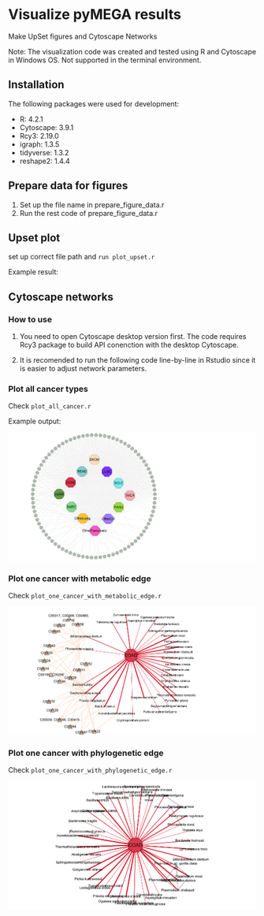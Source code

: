 # Visualize pyMEGA results

Make UpSet figures and Cytoscape Networks

Note: The visualization code was created and tested using R and Cytoscape in Windows OS. Not supported in the terminal environment.

## Installation

The following packages were used for development:

- R: 4.2.1
- Cytoscape: 3.9.1
- Rcy3: 2.19.0
- igraph: 1.3.5
- tidyverse: 1.3.2
- reshape2: 1.4.4

## Prepare data for figures

1. Set up the file name in prepare_figure_data.r
2. Run the rest code of prepare_figure_data.r

## Upset plot

set up correct file path and ```run plot_upset.r```

Example result:


## Cytoscape networks

### How to use

1. You need to open Cytoscape desktop version first. The code requires Rcy3 package to build API conenction with the desktop Cytoscape. 

2. It is recomended to run the following code line-by-line in Rstudio since it is easier to adjust network parameters.

### Plot all cancer types

Check ```plot_all_cancer.r```

Example output:

![](./img/example_all_cancer.png)

### Plot one cancer with metabolic edge

Check ```plot_one_cancer_with_metabolic_edge.r```

![](./img/example_metabolic_edge.png)

### Plot one cancer with phylogenetic edge

Check ```plot_one_cancer_with_phylogenetic_edge.r```

![](./img/example_phylogenetic_edge.png)